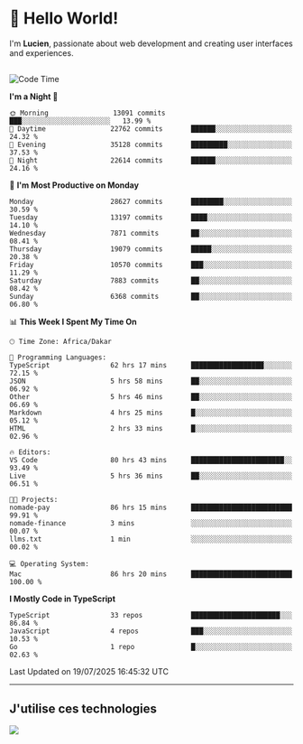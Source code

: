 # 👋 Hello World!

I'm **Lucien**, passionate about web development and creating user interfaces and experiences.

##

<!--START_SECTION:waka-->
![Code Time](http://img.shields.io/badge/Code%20Time-3%2C455%20hrs%2036%20mins-blue)

**I'm a Night 🦉** 

```text
🌞 Morning                13091 commits       ███░░░░░░░░░░░░░░░░░░░░░░   13.99 % 
🌆 Daytime                22762 commits       ██████░░░░░░░░░░░░░░░░░░░   24.32 % 
🌃 Evening                35128 commits       █████████░░░░░░░░░░░░░░░░   37.53 % 
🌙 Night                  22614 commits       ██████░░░░░░░░░░░░░░░░░░░   24.16 % 
```
📅 **I'm Most Productive on Monday** 

```text
Monday                   28627 commits       ████████░░░░░░░░░░░░░░░░░   30.59 % 
Tuesday                  13197 commits       ████░░░░░░░░░░░░░░░░░░░░░   14.10 % 
Wednesday                7871 commits        ██░░░░░░░░░░░░░░░░░░░░░░░   08.41 % 
Thursday                 19079 commits       █████░░░░░░░░░░░░░░░░░░░░   20.38 % 
Friday                   10570 commits       ███░░░░░░░░░░░░░░░░░░░░░░   11.29 % 
Saturday                 7883 commits        ██░░░░░░░░░░░░░░░░░░░░░░░   08.42 % 
Sunday                   6368 commits        ██░░░░░░░░░░░░░░░░░░░░░░░   06.80 % 
```


📊 **This Week I Spent My Time On** 

```text
🕑︎ Time Zone: Africa/Dakar

💬 Programming Languages: 
TypeScript               62 hrs 17 mins      ██████████████████░░░░░░░   72.15 % 
JSON                     5 hrs 58 mins       ██░░░░░░░░░░░░░░░░░░░░░░░   06.92 % 
Other                    5 hrs 46 mins       ██░░░░░░░░░░░░░░░░░░░░░░░   06.69 % 
Markdown                 4 hrs 25 mins       █░░░░░░░░░░░░░░░░░░░░░░░░   05.12 % 
HTML                     2 hrs 33 mins       █░░░░░░░░░░░░░░░░░░░░░░░░   02.96 % 

🔥 Editors: 
VS Code                  80 hrs 43 mins      ███████████████████████░░   93.49 % 
Live                     5 hrs 36 mins       ██░░░░░░░░░░░░░░░░░░░░░░░   06.51 % 

🐱‍💻 Projects: 
nomade-pay               86 hrs 15 mins      █████████████████████████   99.91 % 
nomade-finance           3 mins              ░░░░░░░░░░░░░░░░░░░░░░░░░   00.07 % 
llms.txt                 1 min               ░░░░░░░░░░░░░░░░░░░░░░░░░   00.02 % 

💻 Operating System: 
Mac                      86 hrs 20 mins      █████████████████████████   100.00 % 
```

**I Mostly Code in TypeScript** 

```text
TypeScript               33 repos            ██████████████████████░░░   86.84 % 
JavaScript               4 repos             ███░░░░░░░░░░░░░░░░░░░░░░   10.53 % 
Go                       1 repo              █░░░░░░░░░░░░░░░░░░░░░░░░   02.63 % 
```




 Last Updated on 19/07/2025 16:45:32 UTC
<!--END_SECTION:waka-->
---

## J'utilise ces technologies

<p align="left">
  <a href="https://skillicons.dev">
    <img src="https://skillicons.dev/icons?i=ts,js,go,ruby,css,scss,tailwind,react,vite,nextjs,docker,figma,ableton" />
  </a>
</p>

